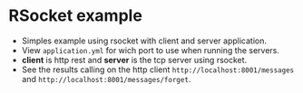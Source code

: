 # RSocket example

- Simples example using rsocket with client and server application.
- View `application.yml` for wich port to use when running the servers.
- **client** is http rest and **server** is the tcp server using rsocket.
- See the results calling on the http client `http://localhost:8001/messages` and `http://localhost:8001/messages/forget`.
